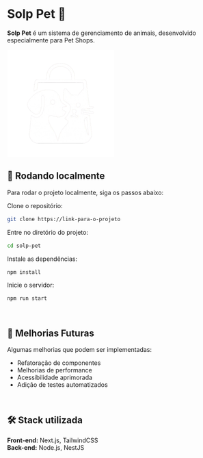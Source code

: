 # Solp Pet 🐾

**Solp Pet** é um sistema de gerenciamento de animais, desenvolvido especialmente para Pet Shops.  

<img width=250 src="./public/logo.png"/>

<br>

## 🚀 Rodando localmente

Para rodar o projeto localmente, siga os passos abaixo:

Clone o repositório:
```bash
git clone https://link-para-o-projeto
```

Entre no diretório do projeto:
```bash
cd solp-pet
```

Instale as dependências:
```bash
npm install
```

Inicie o servidor:
```bash
npm run start
```

<br>

## 🔧 Melhorias Futuras

Algumas melhorias que podem ser implementadas:
- Refatoração de componentes
- Melhorias de performance
- Acessibilidade aprimorada
- Adição de testes automatizados

<br>

## 🛠️ Stack utilizada

**Front-end:** Next.js, TailwindCSS  
**Back-end:** Node.js, NestJS